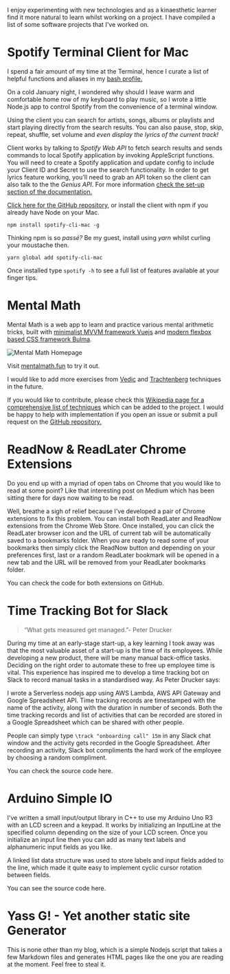 I enjoy experimenting with new technologies and as a kinaesthetic learner find it more natural to learn whilst working on a project. I have compiled a list of some software projects that I've worked on.

# Spotify Terminal Client for Mac
I spend a fair amount of my time at the Terminal, hence I curate a list of helpful functions and aliases in my [bash profile.](https://github.com/ersel/dotfiles)

On a cold January night, I wondered why should I leave warm and comfortable home row of my keyboard to play music, so I wrote a little Node.js app to control Spotify from the convenience of a terminal window.
<script type="text/javascript" src="https://asciinema.org/a/ejbbvaa8833wq4xn4d2xuc9jx.js" id="asciicast-ejbbvaa8833wq4xn4d2xuc9jx" async></script>
Using the client you can search for artists, songs, albums or playlists and start playing directly from the search results. You can also pause, stop, skip, repeat, shuffle, set volume and *even display the lyrics of the current track!*

Client works by talking to *Spotify Web API* to fetch search results and sends commands to local Spotify application by invoking AppleScript functions. You will need to create a Spotify application and update config to include your Client ID and Secret to use the search functionality. In order to get lyrics feature working, you'll need to grab an API token so the client can also talk to the the *Genius API*. For more information [check the set-up section of the documentation.](https://github.com/ersel/spotify-cli-mac#set-up)

[Click here for the GitHub repository](https://github.com/ersel/spotify-cli-mac), or install the client with npm if you already have Node on your Mac.

```npm install spotify-cli-mac -g```

Thinking npm is so *passé?* Be my guest, install using *yarn* whilst curling your moustache then.

```yarn global add spotify-cli-mac```

Once installed type `spotify -h` to see a full list of features available at your finger tips.

# Mental Math
Mental Math is a web app to learn and practice various mental arithmetic tricks, built with [minimalist MVVM framework Vuejs](https://vuejs.org/) and [modern flexbox based CSS framework Bulma](http://bulma.io/).

![Mental Math Homepage](http://erselaker.com/assets/images/mental_math_homepage.png "Mental Math Homepage")

Visit [mentalmath.fun](http://www.mentalmath.fun/) to try it out.

I would like to add more exercises from <a href="https://en.wikipedia.org/wiki/Vedic_Mathematics_(book)">Vedic</a> and [Trachtenberg](https://en.wikipedia.org/wiki/Trachtenberg_system) techniques in the future.

If you would like to contribute, please check this [Wikipedia page for a comprehensive list of techniques](https://en.wikipedia.org/wiki/Mental_calculation) which can be added to the project. I would be happy to help with implementation if you open an issue or submit a pull request on the [GitHub repository.](https://github.com/ersel/mental-math)

# ReadNow & ReadLater Chrome Extensions
Do you end up with a myriad of open tabs on Chrome that you would like to read at some point? Like that interesting post on Medium which has been sitting there for days now waiting to be read.

Well, breathe a sigh of relief because I've developed a pair of Chrome extensions to fix this problem. You can install both ReadLater and ReadNow extensions from the Chrome Web Store. Once installed, you can click the ReadLater browser icon and the URL of current tab will be automatically saved to a bookmarks folder. When you are ready to read some of your bookmarks then simply click the ReadNow button and depending on your preferences first, last or a random ReadLater bookmark will be opened in a new tab and the URL will be removed from your ReadLater bookmarks folder.

You can check the code for both extensions on GitHub.

# Time Tracking Bot for Slack

> “What gets measured get managed.”- Peter Drucker

During my time at an early-stage start-up, a key learning I took away was that the most valuable asset of a start-up is the time of its employees. While developing a new product, there will be many manual back-office tasks. Deciding on the right order to automate these to free up employee time is vital. This experience has inspired me to develop a time tracking bot on Slack to record manual tasks in a standardised way. As Peter Drucker says:

I wrote a Serverless nodejs app using AWS Lambda, AWS API Gateway and Google Spreadsheet API. Time tracking records are timestamped with the name of the activity, along with the duration in number of seconds. Both the time tracking records and list of activities that can be recorded are stored in a Google Spreadsheet which can be shared with other people.

People can simply type `\track "onboarding call" 15m` in any Slack chat window and the activity gets recorded in the Google Spreadsheet. After recording an activity, Slack bot compliments the hard work of the employee by choosing a random compliment.

You can check the source code here.

# Arduino Simple IO

I've written a small input/output library in C++ to use my Arduino Uno R3 with an LCD screen and a keypad. It works by initializing an InputLine at the specified column depending on the size of your LCD screen. Once you initialize an input line then you can add as many text labels and alphanumeric input fields as you like.

A linked list data structure was used to store labels and input fields added to the line, which made it quite easy to implement cyclic cursor rotation between fields.

You can see the source code here.

# Yass G! - Yet another static site Generator

This is none other than my blog, which is a simple Nodejs script that takes a few Markdown files and generates HTML pages like the one you are reading at the moment. Feel free to steal it.

